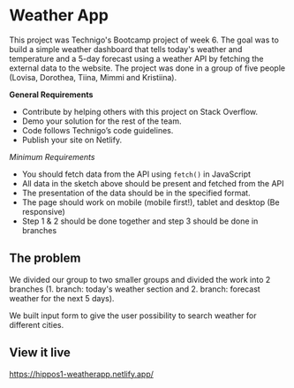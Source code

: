 # Weather App

This project was Technigo's Bootcamp project of week 6. The goal was to build a simple weather dashboard that tells today's weather and temperature and a 5-day forecast using a weather API by fetching the external data to the website. The project was done in a group of five people (Lovisa, Dorothea, Tiina, Mimmi and Kristiina).

**General Requirements**

- Contribute by helping others with this project on Stack Overflow.
- Demo your solution for the rest of the team.
- Code follows Technigo’s code guidelines.
- Publish your site on Netlify.

*Minimum Requirements*

- You should fetch data from the API using `fetch()` in JavaScript
- All data in the sketch above should be present and fetched from the API
- The presentation of the data should be in the specified format.
- The page should work on mobile (mobile first!), tablet and desktop (Be responsive)
- Step 1 & 2 should be done together and step 3 should be done in branches

## The problem

We divided our group to two smaller groups and divided the work into 2 branches (1. branch: today's weather section and 2. branch: forecast weather for the next 5 days). 

We built input form to give the user possibility to search weather for different cities. 


## View it live

https://hippos1-weatherapp.netlify.app/

